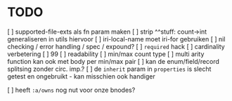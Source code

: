 # TODO
[ ] supported-file-exts als fn param maken
[ ] strip ^^stuff: count->int generaliseren in utils hiervoor
[ ] iri-local-name moet iri-for gebruiken
[ ] nil checking / error handling / spec / expound?
[ ] `required` hack
[ ] cardinality verbetering
    [ ] 99
    [ ] readability
    [ ] min/max count type
    [ ] multi arity function kan ook met body per min/max pair
[ ] kan de enum/field/record splitsing zonder circ. imp.?
[ ] de `inherit` param in `properties` is slecht getest en ongebruikt
    - kan misschien ook handiger




[ ] heeft `:a/owns` nog nut voor onze bnodes?